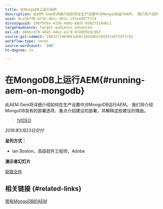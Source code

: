 ```yaml
---
title: 在MongoDB上运行AEM
description: 此AEM Gem将详细介绍如何在生产设置中对MongoDB运行AEM。 我们将介绍MongoDB具有的部署选项，重点介绍建议的部署，并解释这些建议的理由。
uuid: 8ca5b7d0-b71e-481c-961c-c91ee987f374
discoiquuid: 198f9f6e-4156-468a-88d7-6902f51dd6c1
targetaudience: target-audience advanced
exl-id: d86bcd79-48a5-4de2-a1c9-97e005b3c967
source-git-commit: 19832f1904681d68c102ddbdc8925cebf5dffcb2
workflow-type: tm+mt
source-wordcount: '104'
ht-degree: 1%

---
```


# 在MongoDB上运行AEM{#running-aem-on-mongodb}

此AEM Gem将详细介绍如何在生产设置中对MongoDB运行AEM。 我们将介绍MongoDB具有的部署选项，重点介绍建议的部署，并解释这些建议的理由。

>[!VIDEO](https://video.tv.adobe.com/v/19304/?quality=9)

*2016年3月23日交付*

**呈列方式：**

* Ian Boston，高级软件工程师，Adobe

**演示者幻灯片**

[获取文件](assets/aem-gems-032316-onmongodb.pdf)

## 相关链接 {#related-links}

[带有MongoDB的AEM](https://docs.adobe.com/content/docs/en/aem/6-1/deploy/platform/aem-with-mongodb.html)

<!--
[Get back to the Overview](https://helpx.adobe.com/experience-manager/kt/eseminars/gems/aem-index.html)
-->
